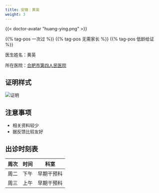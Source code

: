 ```yaml
---
title: 安徽｜黄英
weight: 3
---
```

{{< doctor-avatar "huang-ying.png" >}}

{{% tag-pos 一次过 %}} {{% tag-pos 无需家长 %}} {{% tag-pos 低龄给证 %}}

医生姓名：黄英

所在医院：[合肥市第四人民医院](https://amap.com/place/B022702CDW)

## 证明样式

![证明](images/doctor/proof/huang-ying.jpg)

## 注意事项
- 相关资料较少
- 据反馈比较友好

## 出诊时刻表

|  周次 |  时间 |  科室  |
| :-: | :-: | :--: |
|  周二 |  下午 | 早期干预科 |
|  周三 |  上午 | 早期干预科 |